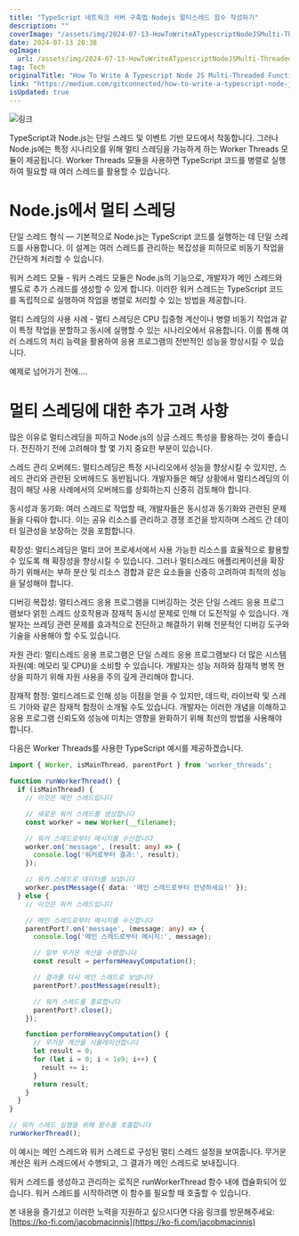 ```yaml
---
title: "TypeScript 네트워크 서버 구축법 Nodejs 멀티스레드 함수 작성하기"
description: ""
coverImage: "/assets/img/2024-07-13-HowToWriteATypescriptNodeJSMulti-ThreadedFunction_0.png"
date: 2024-07-13 20:38
ogImage: 
  url: /assets/img/2024-07-13-HowToWriteATypescriptNodeJSMulti-ThreadedFunction_0.png
tag: Tech
originalTitle: "How To Write A Typescript Node JS Multi-Threaded Function"
link: "https://medium.com/gitconnected/how-to-write-a-typescript-node-js-multi-threaded-function-8b6fa847d272"
isUpdated: true
---
```






![링크](/assets/img/2024-07-13-HowToWriteATypescriptNodeJSMulti-ThreadedFunction_0.png)

TypeScript과 Node.js는 단일 스레드 및 이벤트 기반 모드에서 작동합니다. 그러나 Node.js에는 특정 시나리오를 위해 멀티 스레딩을 가능하게 하는 Worker Threads 모듈이 제공됩니다. Worker Threads 모듈을 사용하면 TypeScript 코드를 병렬로 실행하여 필요할 때 여러 스레드를 활용할 수 있습니다.

# Node.js에서 멀티 스레딩

단일 스레드 형식 — 기본적으로 Node.js는 TypeScript 코드를 실행하는 데 단일 스레드를 사용합니다. 이 설계는 여러 스레드를 관리하는 복잡성을 피하므로 비동기 작업을 간단하게 처리할 수 있습니다.


<div class="content-ad"></div>

워커 스레드 모듈 - 워커 스레드 모듈은 Node.js의 기능으로, 개발자가 메인 스레드와 별도로 추가 스레드를 생성할 수 있게 합니다. 이러한 워커 스레드는 TypeScript 코드를 독립적으로 실행하여 작업을 병렬로 처리할 수 있는 방법을 제공합니다.

멀티 스레딩의 사용 사례 - 멀티 스레딩은 CPU 집중형 계산이나 병렬 비동기 작업과 같이 특정 작업을 분할하고 동시에 실행할 수 있는 시나리오에서 유용합니다. 이를 통해 여러 스레드의 처리 능력을 활용하여 응용 프로그램의 전반적인 성능을 향상시킬 수 있습니다.

예제로 넘어가기 전에.... 

# 멀티 스레딩에 대한 추가 고려 사항

<div class="content-ad"></div>

많은 이유로 멀티스레딩을 피하고 Node.js의 싱글 스레드 특성을 활용하는 것이 좋습니다. 전진하기 전에 고려해야 할 몇 가지 중요한 부분이 있습니다.

스레드 관리 오버헤드: 멀티스레딩은 특정 시나리오에서 성능을 향상시킬 수 있지만, 스레드 관리와 관련된 오버헤드도 동반됩니다. 개발자들은 해당 상황에서 멀티스레딩의 이점이 해당 사용 사례에서의 오버헤드를 상회하는지 신중히 검토해야 합니다.

동시성과 동기화: 여러 스레드로 작업할 때, 개발자들은 동시성과 동기화와 관련된 문제들을 다뤄야 합니다. 이는 공유 리소스를 관리하고 경쟁 조건을 방지하며 스레드 간 데이터 일관성을 보장하는 것을 포함합니다.

확장성: 멀티스레딩은 멀티 코어 프로세서에서 사용 가능한 리소스를 효율적으로 활용할 수 있도록 해 확장성을 향상시킬 수 있습니다. 그러나 멀티스레드 애플리케이션을 확장하기 위해서는 부하 분산 및 리소스 경합과 같은 요소들을 신중히 고려하여 최적의 성능을 달성해야 합니다.

<div class="content-ad"></div>

디버깅 복잡성: 멀티스레드 응용 프로그램을 디버깅하는 것은 단일 스레드 응용 프로그램보다 얽힌 스레드 상호작용과 잠재적 동시성 문제로 인해 더 도전적일 수 있습니다. 개발자는 쓰레딩 관련 문제를 효과적으로 진단하고 해결하기 위해 전문적인 디버깅 도구와 기술을 사용해야 할 수도 있습니다.

자원 관리: 멀티스레드 응용 프로그램은 단일 스레드 응용 프로그램보다 더 많은 시스템 자원(예: 메모리 및 CPU)을 소비할 수 있습니다. 개발자는 성능 저하와 잠재적 병목 현상을 피하기 위해 자원 사용을 주의 깊게 관리해야 합니다.

잠재적 함정: 멀티스레드로 인해 성능 이점을 얻을 수 있지만, 데드락, 라이브락 및 스레드 기아와 같은 잠재적 함정이 소개될 수도 있습니다. 개발자는 이러한 개념을 이해하고 응용 프로그램 신뢰도와 성능에 미치는 영향을 완화하기 위해 최선의 방법을 사용해야 합니다.

다음은 Worker Threads를 사용한 TypeScript 예시를 제공하겠습니다.

<div class="content-ad"></div>

```typescript
import { Worker, isMainThread, parentPort } from 'worker_threads';

function runWorkerThread() {
  if (isMainThread) {
    // 이것은 메인 스레드입니다

    // 새로운 워커 스레드를 생성합니다
    const worker = new Worker(__filename);

    // 워커 스레드로부터 메시지를 수신합니다
    worker.on('message', (result: any) => {
      console.log('워커로부터 결과:', result);
    });

    // 워커 스레드로 데이터를 보냅니다
    worker.postMessage({ data: '메인 스레드로부터 안녕하세요!' });
  } else {
    // 이것은 워커 스레드입니다

    // 메인 스레드로부터 메시지를 수신합니다
    parentPort?.on('message', (message: any) => {
      console.log('메인 스레드로부터 메시지:', message);

      // 일부 무거운 계산을 수행합니다
      const result = performHeavyComputation();

      // 결과를 다시 메인 스레드로 보냅니다
      parentPort?.postMessage(result);

      // 워커 스레드를 종료합니다
      parentPort?.close();
    });

    function performHeavyComputation() {
      // 무거운 계산을 시뮬레이션합니다
      let result = 0;
      for (let i = 0; i < 1e9; i++) {
        result += i;
      }
      return result;
    }
  }
}

// 워커 스레드 실행을 위해 함수를 호출합니다
runWorkerThread();
```

이 예시는 메인 스레드와 워커 스레드로 구성된 멀티 스레드 설정을 보여줍니다. 무거운 계산은 워커 스레드에서 수행되고, 그 결과가 메인 스레드로 보내집니다.

워커 스레드를 생성하고 관리하는 로직은 runWorkerThread 함수 내에 캡슐화되어 있습니다. 워커 스레드를 시작하려면 이 함수를 필요할 때 호출할 수 있습니다.

본 내용을 즐기셨고 이러한 노력을 지원하고 싶으시다면 다음 링크를 방문해주세요: [https://ko-fi.com/jacobmacinnis](https://ko-fi.com/jacobmacinnis)
